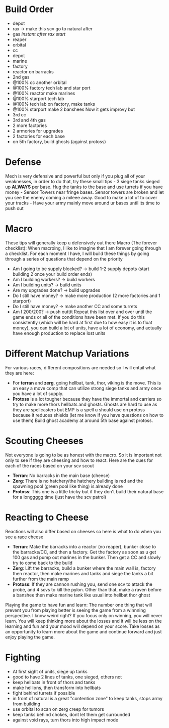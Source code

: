 # Build Order
- depot
- rax -> make this scv go to natural after 
- gas *instant after rax start*
- reaper
- orbital
- cc
- depot
- marine
- factory
- reactor on barracks
- 2nd gas
- @100% cc another orbital
- @100% factory tech lab and star port
- @100% reactor make marines
- @100% starport tech lab
- @100% tech lab on factory, make tanks
- @100% starport make 2 banshees
Now it gets improvy but
- 3rd cc
- 3rd and 4th gas
- 2 more factories
- 2 armories for upgrades
- 2 factories for each base
- on 5th factory, build ghosts (against protoss)
# Defense
Mech is very defensive and powerful but only if you plug all of your weaknesses, in order to do that, try these small tips - 3 siege tanks sieged up **ALWAYS** per base. Hug the tanks to the base and use turrets if you have money - Sensor Towers near fringe bases.
Sensor towers are broken and let you see the enemy coming a mileee away. Good to make a lot of to cover your tracks - Have your army mainly move around ur bases until its time to push out

# Macro
These tips will generally keep u defensively out there Macro (The forever checklist): When macroing, I like to imagine that I am forever going through a checklist. For each moment I have, I will build these things by going through a series of questions that depend on the priority
- Am I going to be supply blocked? -> build 1-2 supply depots (start building 2 once your build order ends)
- Am I building workers? -> build workers
- Am I building units? -> build units
- Are my upgrades done? -> build upgrades
- Do I still have money? -> make more production (2 more factories and 1 starport)
- Do I still have money? -> make another CC and some turrets
- Am I 200/200? -> push outttt
Repeat this list over and over until the game ends or all of the conditions have been met. If you do this consistently (which will be hard at first due to how easy it is to float money), you can build a lot of units, have a lot of economy, and actually have enough production to replace lost units

# Different Matchup Variations
For various races, different compositions are needed so I will entail what they are here:
- For **terran** and **zerg**, going hellbat, tank, thor, viking is the move. This is an easy a move comp that can utilize strong siege tanks and army once you have a lot of supply.
- **Protoss** is a lot tougher because they have the immortal and carriers so try to make more thors hellbats and ghosts. Ghosts are hard to use as they are spellcasters but EMP is a spell u should use on protoss because it reduces shields (let me know if you have questions on how to use them)
  Build ghost academy at around 5th base against protoss.

# Scouting Cheeses
Not everyone is going to be as honest with the macro. So it is important not only to see if they are cheesing and how to react. Here are the cues for each of the races based on your scv scout
- **Terran**: No barracks in the main base (cheese)
- **Zerg**: There is no hatchery/the hatchery building is red and the spawning pool (green pool like thing) is already done
- **Protoss**: This one is a little tricky but if they don't build their natural base for a longgggg time (just have the scv patrol)

# Reacting to Cheese
Reactions will also differ based on cheeses so here is what to do when you see a race cheese

- **Terran**: Make the barracks into a reactor (no reaper), bunker close to the barracks/CC, and then a factory. Get the factory as soon as u get 100 gas and pump out marines in the bunker. Then get a CC and slowly try to come back to the build
- **Zerg**: Lift the barracks, build a bunker where the main wall is, factory then reactor, then make marines and tanks and siege the tanks a bit further from the main ramp
- **Protoss**: If they are cannon rushing you, send one scv to attack the probe, and 4 scvs to kill the pylon. Other than that, make a raven before a banshee then make marine tank like usual into hellbat thor ghost

Playing the game to have fun and learn: The number one thing that will prevent you from playing better is seeing the game from a winnning perspective. I know weird right? If you focus only on winning, you will never learn. You will keep thinking more about the losses and it will be less on the learning and fun and your mood will depend on your score. Take losses as an opportunity to learn more about the game and continue forward and just enjoy playing the game.

# Fighting
- At first sight of units, siege up tanks
- good to have 2 lines of tanks, one sieged, others not
- keep hellbats in front of thors and tanks
- make hellions, then transform into hellbats
- fight behind turrets if possible
- in front of natural is a great "contention zone" to keep tanks, stops army from building
- use orbital to scan on zerg creep for tumors
- keep tanks behind chokes, dont let them get surrounded
- against void rays, turn thors into high impact mode